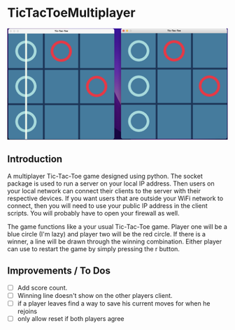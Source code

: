 # TicTacToeMultiplayer

![TicTacToe Multiplayer](https://github.com/iKarans/TicTacToeMultiplayer/blob/master/TicTacToeMultiplayer.png)

## Introduction

A multiplayer Tic-Tac-Toe game designed using python. The socket package is used to run a server on your local IP address. Then users on your local network can connect their clients to the server with their respective devices. If you want users that are outside your WiFi network to connect, then you will need to use your public IP address in the client scripts. You will probably have to open your firewall as well.

The game functions like a your usual Tic-Tac-Toe game. Player one will be a blue circle (I'm lazy) and player two will be the red circle. If there is a winner, a line will be drawn through the winning combination. Either player can use to restart the game by simply pressing the r button.

## Improvements / To Dos

- [ ] Add score count.
- [ ] Winning line doesn't show on the other players client.
- [ ] if a player leaves find a way to save his current moves for when he rejoins
- [ ] only allow reset if both players agree
